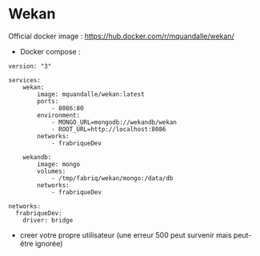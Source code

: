 Wekan
================

Official docker image : https://hub.docker.com/r/mquandalle/wekan/

* Docker compose :
```
version: "3"

services:
    wekan:
        image: mquandalle/wekan:latest
        ports:
            - 8086:80
        environment:
            - MONGO_URL=mongodb://wekandb/wekan
            - ROOT_URL=http://localhost:8086
        networks:
            - frabriqueDev  
    
    wekandb:
        image: mongo
        volumes:
            - /tmp/fabriq/wekan/mongo:/data/db
        networks:
            - frabriqueDev  

networks:
  frabriqueDev:
    driver: bridge
```

* creer votre propre utilisateur (une erreur 500 peut survenir mais peut-être ignorée)